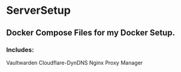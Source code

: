 # ServerSetup
## Docker Compose Files for my Docker Setup. 

### Includes:

Vaultwarden
Cloudflare-DynDNS
Nginx Proxy Manager
